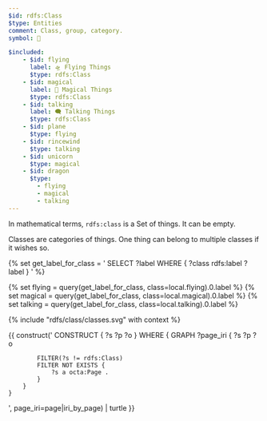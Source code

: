 ```yaml
---
$id: rdfs:Class
$type: Entities
comment: Class, group, category.
symbol: 🔴

$included:
    - $id: flying
      label: 🛸 Flying Things
      $type: rdfs:Class
    - $id: magical
      label: 🧙 Magical Things
      $type: rdfs:Class
    - $id: talking
      label: 🗨️ Talking Things
      $type: rdfs:Class
    - $id: plane
      $type: flying
    - $id: rincewind
      $type: talking
    - $id: unicorn
      $type: magical
    - $id: dragon
      $type:
        - flying
        - magical
        - talking
---
```


In mathematical terms, `rdfs:class` is a Set of things. It can be empty.

Classes are categories of things. One thing can belong to multiple classes if it wishes so.

{% set get_label_for_class = '
    SELECT ?label WHERE { ?class rdfs:label ?label }
' %}

{% set flying = query(get_label_for_class, class=local.flying).0.label %}
{% set magical = query(get_label_for_class, class=local.magical).0.label %}
{% set talking = query(get_label_for_class, class=local.talking).0.label %}

{% include "rdfs/class/classes.svg" with context %}

{{ construct('
    CONSTRUCT { 
        ?s ?p ?o
    } WHERE {
        GRAPH ?page_iri {
            ?s ?p ?o
            
            FILTER(?s != rdfs:Class)
            FILTER NOT EXISTS {
                ?s a octa:Page .
            }
        }
    }
', page_iri=page|iri_by_page) | turtle }}
